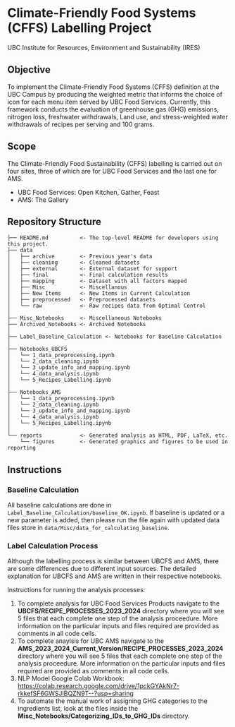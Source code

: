 # Climate-Friendly Food Systems (CFFS) Labelling Project

UBC Institute for Resources, Environment and Sustainability (IRES)

## Objective
To implement the Climate-Friendly Food Systems (CFFS) definition at the UBC Campus by producing the weighted metric that informs the choice of icon for each menu item served by UBC Food Services. Currently, this framework conducts the evaluation of greenhouse gas (GHG) emissions, nitrogen loss, freshwater withdrawals, Land use, and stress-weighted water withdrawals of recipes per serving and 100 grams.

## Scope

The Climate-Friendly Food Sustainability (CFFS) labelling is carried out on four sites, three of which are for UBC Food Services and the last one for AMS. 
- UBC Food Services: Open Kitchen, Gather, Feast
- AMS: The Gallery

## Repository Structure

    ├── README.md          <- The top-level README for developers using this project.
    ├── data
    │   ├── archive        <- Previous year's data    
    │   ├── cleaning       <- Cleaned datasets
    │   ├── external       <- External dataset for support
    │   ├── final          <- Final calculation results
    │   ├── mapping        <- Dataset with all factors mapped
    │   ├── Misc           <- Miscellanous
    │   ├── New Items      <- New Items in Current Calculation               
    │   ├── preprocessed   <- Preprocessed datasets
    │   └── raw            <- Raw recipes data from Optimal Control
    │
    ├── Misc_Notebooks     <- Miscellaneous Notebooks
    ├── Archived_Notebooks <- Archived Notebooks
    │
    ├── Label_Baseline_Calculation <- Notebooks for Baseline Calculation
    │ 
    ├── Notebooks_UBCFS
    │   └── 1_data_preprocessing.ipynb
    │   └── 2_data_cleaning.ipynb
    │   └── 3_update_info_and_mapping.ipynb
    │   └── 4_data_analysis.ipynb
    │   └── 5_Recipes_Labelling.ipynb
    │
    ├── Notebooks_AMS
    │   └── 1_data_preprocessing.ipynb
    │   └── 2_data_cleaning.ipynb
    │   └── 3_update_info_and_mapping.ipynb
    │   └── 4_data_analysis.ipynb
    │   └── 5_Recipes_Labelling.ipynb
    │
    └── reports            <- Generated analysis as HTML, PDF, LaTeX, etc.
        └── figures        <- Generated graphics and figures to be used in reporting

## Instructions

### Baseline Calculation

All baseline calculations are done in ```Label_Baseline_Calculation/baseline_OK.ipynb```. If baseline is updated or a new parameter is added, then please run the file again with updated data files store in ```data/Misc/data_for_calculating_baseline```. 

### Label Calculation Process

Although the labelling process is similar between UBCFS and AMS, there are some differences due to different input sources. The detailed explanation for UBCFS and AMS are written in their respective notebooks.

Instructions for running the analysis processes:
1. To complete analysis for UBC Food Services Products navigate to the **UBCFS/RECIPE_PROCESSES_2023_2024** directory where you will see 5 files that each complete one step of the analysis proceedure. More information on the particular inputs and files required are provided as comments in all code cells.
2. To complete anaylsis for UBC AMS navigate to the **AMS_2023_2024_Current_Version/RECIPE_PROCESSES_2023_2024** directory where you will see 5 files that each complete one step of the analysis proceedure. More information on the particular inputs and files required are provided as comments in all code cells.
3. NLP Model Google Colab Workbook: https://colab.research.google.com/drive/1pckGYAkNr7-rkkefSF6GWSJlBQZN9T--?usp=sharing
4. To automate the manual work of assigning GHG categories to the ingredients list, look at the files inside the **Misc_Notebooks/Categorizing_IDs_to_GHG_IDs** directory.
